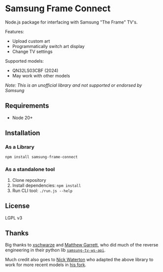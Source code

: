 Samsung Frame Connect
=====================

Node.js package for interfacing with Samsung "The Frame" TV's.

Features:
 * Upload custom art
 * Programmatically switch art display
 * Change TV settings

Supported models:
 * QN32LS03CBF (2024)
 * May work with other models

_Note: This is an unofficial library and not supported or endorsed by Samsung_

Requirements
------------

 * Node 20+

Installation
------------

### As a Library

```
npm install samsung-frame-connect
```

### As a standalone tool

1. Clone repository
2. Install dependencies: `npm install`
3. Run CLI tool: `./run.js --help`

License
-------

LGPL v3

Thanks
------

Big thanks to [xschwarze](https://github.com/xchwarze) and [Matthew Garrett](https://github.com/mjg59), who did much of the reverse engineering in their python lib [`samsung-tv-ws-api`](https://github.com/xchwarze/samsung-tv-ws-api).

Much credit also goes to [Nick Waterton](https://github.com/NickWaterton) who adapted the above library to work for more recent models in [his fork](https://github.com/NickWaterton/samsung-tv-ws-api).
